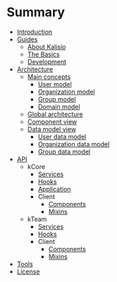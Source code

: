 # Summary

* [Introduction](README.MD)
* [Guides](guides/README.MD)
  * [About Kalisio](guides/ABOUT.MD)
  * [The Basics](guides/BASICS.MD)
  * [Development](guides/README.MD#kalisio-development)
* [Architecture](architecture/README.MD)
  * [Main concepts](architecture/DOMAINMODEL.MD)
    * [User model](architecture/DOMAINMODEL.MD#user-model)
    * [Organization model](architecture/DOMAINMODEL.MD#organization-model)
    * [Group model](architecture/DOMAINMODEL.MD#group-model)
    * [Domain model](architecture/DOMAINMODEL.MD#domain-model)
  * [Global architecture](architecture/GLOBAL.MD)
  * [Component view](architecture/COMPONENTS.MD)
  * [Data model view](architecture/DATAMODEL.MD)
    * [User data model](architecture/DATAMODEL.MD#user-data-model)
    * [Organization data model](architecture/DATAMODEL.MD#organization-data-model)
    * [Group data model](architecture/DATAMODEL.MD#group-data-model)
* [API](api/README.MD)
  * kCore
    * [Services](api/kCore/SERVICES.MD)
    * [Hooks](api/kCore/HOOKS.MD)
    * [Application](api/kCore/APPLICATION.MD)
    * Client
      * [Components](api/kCore/COMPONENTS.MD)
      * [Mixins](api/kCore/MIXINS.MD)
  * kTeam
    * [Services](api/kTeam/SERVICES.MD)
    * [Hooks](api/kTeam/HOOKS.MD)
    * Client
      * [Components](api/kTeam/COMPONENTS.MD)
      * [Mixins](api/kTeam/MIXINS.MD)
* [Tools](tools/README.MD)
* [License](LICENSE.MD)
